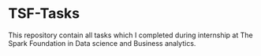 # TSF-Tasks
This repository contain all tasks which I completed during internship at The Spark Foundation in Data science and Business analytics.
